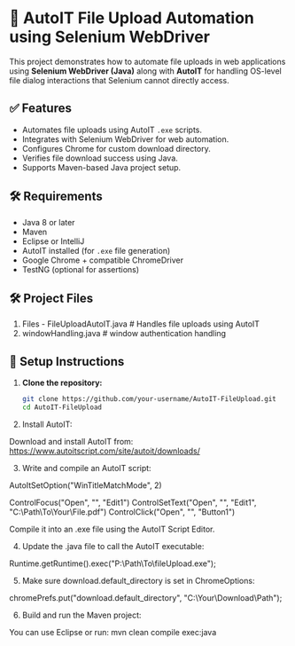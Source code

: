 # 🚀 AutoIT File Upload Automation using Selenium WebDriver

This project demonstrates how to automate file uploads in web applications using **Selenium WebDriver (Java)** along with **AutoIT** for handling OS-level file dialog interactions that Selenium cannot directly access.

## ✅ Features

- Automates file uploads using AutoIT `.exe` scripts.
- Integrates with Selenium WebDriver for web automation.
- Configures Chrome for custom download directory.
- Verifies file download success using Java.
- Supports Maven-based Java project setup.

## 🛠️ Requirements

- Java 8 or later
- Maven
- Eclipse or IntelliJ
- AutoIT installed (for `.exe` file generation)
- Google Chrome + compatible ChromeDriver
- TestNG (optional for assertions)

## 🛠️ Project Files

1. Files - FileUploadAutoIT.java       # Handles file uploads using AutoIT
2. windowHandling.java         # window authentication handling


## 🔧 Setup Instructions

1. **Clone the repository:**

   ```bash
   git clone https://github.com/your-username/AutoIT-FileUpload.git
   cd AutoIT-FileUpload

2. Install AutoIT:

Download and install AutoIT from:
https://www.autoitscript.com/site/autoit/downloads/

3. Write and compile an AutoIT script:
   
AutoItSetOption("WinTitleMatchMode", 2)

ControlFocus("Open", "", "Edit1")
ControlSetText("Open", "", "Edit1", "C:\\Path\\To\\Your\\File.pdf")
ControlClick("Open", "", "Button1")

Compile it into an .exe file using the AutoIT Script Editor.

4. Update the .java file to call the AutoIT executable:
   
Runtime.getRuntime().exec("P:\\Path\\To\\fileUpload.exe");

5. Make sure download.default_directory is set in ChromeOptions:

chromePrefs.put("download.default_directory", "C:\\Your\\Download\\Path");

6. Build and run the Maven project:

You can use Eclipse or run:
mvn clean compile exec:java



